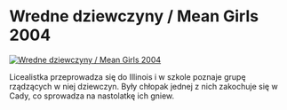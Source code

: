 Wredne dziewczyny / Mean Girls 2004 
=============
[![Wredne dziewczyny / Mean Girls 2004 ](http://vidos.pl/images/player.gif)](http://vidos.pl/wredne-dziewczyny-mean-girls-2004)

 Licealistka przeprowadza się do Illinois i w szkole poznaje grupę rządzących w niej dziewczyn. Były chłopak jednej z nich zakochuje się w Cady, co sprowadza na nastolatkę ich gniew.
